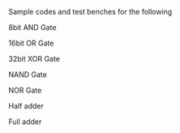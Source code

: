 Sample codes and test benches for the following

8bit AND Gate

16bit OR Gate

32bit XOR Gate

NAND Gate

NOR Gate

Half adder 

Full adder
